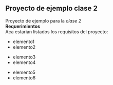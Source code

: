 ## Proyecto de ejemplo clase 2  
Proyecto de ejemplo para la *clase 2*  
**Requerimientos**  
Aca estarian listados los requisitos del proyecto:  
+ elemento1 
+ elemento2  
- elemento3  
- elemento4  
* elemento5
* elemento6

